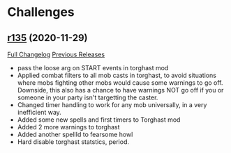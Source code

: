# <DBM> Challenges

## [r135](https://github.com/DeadlyBossMods/DBM-Challenges/tree/r135) (2020-11-29)
[Full Changelog](https://github.com/DeadlyBossMods/DBM-Challenges/compare/r134...r135) [Previous Releases](https://github.com/DeadlyBossMods/DBM-Challenges/releases)

- pass the loose arg on START events in torghast mod  
- Applied combat filters to all mob casts in torghast, to avoid situations where mobs fighting other mobs would cause some warnings to go off. Downside, this also has a chance to have warnings NOT go off if you or someone in your party isn't targetting the caster.  
- Changed timer handling to work for any mob universally, in a very inefficient way.  
- Added some new spells and first timers to Torghast mod  
- Added 2 more warnings to torghast  
- Added another spellId to fearsome howl  
- Hard disable torghast statstics, period.  
